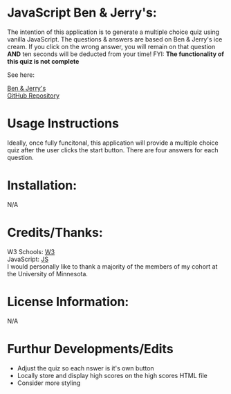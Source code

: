 # JavaScript Ben & Jerry's:
The intention of this application is to generate a multiple choice quiz using vanilla JavaScript. The questions & answers are based on Ben & Jerry's ice cream. If you click on the wrong answer, you will remain on that question **AND** ten seconds will be deducted from your time! FYI: **The functionality of this quiz is not complete**

See here:

[Ben & Jerry's](https://keepthelidontight.github.io/codeQuiz/)
<br>
[GitHub Repository](https://github.com/KeepTheLidOnTight/codeQuiz)

# Usage Instructions
Ideally, once fully funcitonal, this application will provide a multiple choice quiz after the user clicks the start button. There are four answers for each question.

# Installation:
N/A

# Credits/Thanks:
W3 Schools: [W3](https://www.w3schools.com/js/DEFAULT.asp)
<br>
JavaScript: [JS](https://www.javascripttutorial.net/javascript-multidimensional-array/)
<br>
I would personally like to thank a majority of the members of my cohort at the University of Minnesota.

# License Information: 
N/A

# Furthur Developments/Edits
<ul>
<li>Adjust the quiz so each nswer is it's own button</li>
<li>Locally store and display high scores on the high scores HTML file</li>
<li>Consider more styling</li>
</ul>
